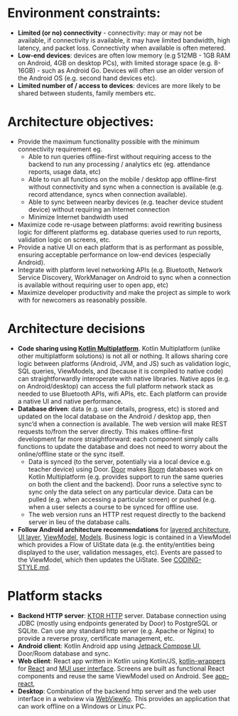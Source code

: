 # Environment constraints:
* **Limited (or no) connectivity** - connectivity: may or may not be available, if connectivity is available, it may have limited bandwidth, high latency, and packet loss. Connectivity when available is often metered.
* **Low-end devices**: devices are often low memory (e.g 512MB - 1GB RAM on Android, 4GB on desktop PCs), with limited storage space (e.g. 8-16GB) - such as Android Go. Devices will often use an older version of the Android OS (e.g. second hand devices etc).
* **Limited number of / access to devices**: devices are more likely to be shared between students, family members etc.


# Architecture objectives:
* Provide the maximum functionality possible with the minimum connectivity requirement eg.
    * Able to run queries offline-first without requiring access to the backend to run any processing / analytics etc (eg. attendance reports, usage data, etc)
    * Able to run all functions on the mobile / desktop app offline-first without connectivity and sync when a connection is available (e.g. record attendance, syncs when connection available).
    * Able to sync between nearby devices (e.g. teacher device student device) without requiring an Internet connection
    *  Minimize Internet bandwidth used
* Maximize code re-usage between platforms: avoid rewriting business logic for different platforms eg. database queries used to run reports, validation logic on screens, etc.
* Provide a native UI on each platform that is as performant as possible, ensuring acceptable performance on low-end devices (especially Android).
* Integrate with platform level networking APIs (e.g. Bluetooth, Network Service Discovery, WorkManager on Android to sync when a connection is available without requiring user to open app, etc)
* Maximize developer productivity and make the project as simple to work with for newcomers as reasonably possible.

# Architecture decisions

* **Code sharing using [Kotlin Multiplatform](https://kotlinlang.org/docs/multiplatform.html)**. Kotlin Multiplatform (unlike other multiplatform solutions) is not all or nothing. It allows sharing core logic between platforms (Android, JVM, and JS) such as validation logic, SQL queries, ViewModels, and (because it is compiled to native code) can straightforwardly interoperate with native libraries. Native apps (e.g. on Android/desktop) can access the full platform network stack as needed to use Bluetooth APIs, wifi APIs, etc. Each platform can provide a native UI and native performance.
* **Database driven**: data (e.g. user details, progress, etc) is stored and updated on the local database on the Android / desktop app, then sync’d when a connection is available.  The web version will make REST requests to/from the server directly. This makes offline-first development far more straightforward: each component simply calls functions to update the database and does not need to worry about the online/offline state or the sync itself.
    * Data is synced (to the server, potentially via a local device e.g. teacher device) using Door. [Door](https://www.github.com/UstadMobile/door) makes [Room](https://developer.android.com/training/data-storage/room) databases work on Kotlin Multiplatform (e.g. provides support to run the same queries on both the client and the backend). Door runs a selective sync to sync only the data select on any particular device. Data can be pulled (e.g. when accessing a particular screen) or pushed (e.g. when a user selects a course to be synced for offline use.
    * The web version runs an HTTP rest request directly to the backend server in lieu of the database calls.
* **Follow Android architecture recommendations** for [layered architecture](https://developer.android.com/topic/architecture/recommendations#layered-architecture), [UI layer](https://developer.android.com/topic/architecture/recommendations#ui-layer), [ViewModel](https://developer.android.com/topic/architecture/recommendations#viewmodel), [Models](https://developer.android.com/topic/architecture/recommendations#models).  Business logic is contained in a ViewModel which provides a Flow of UiState data (e.g. the entity/entities being displayed to the user, validation messages, etc). Events are passed to the ViewModel, which then updates the UiState. See [CODING-STYLE.md](CODING-STYLE.md).

# Platform stacks

* **Backend HTTP server**: [KTOR HTTP](https://ktor.io) server. Database connection using JDBC (mostly using endpoints generated by Door) to PostgreSQL or SQLite. Can use any standard http server (e.g. Apache or Nginx) to provide a reverse proxy, certificate management, etc.
* **Android client**: Kotlin Android app using [Jetpack Compose UI](https://developer.android.com/jetpack/compose), Door/Room database and sync.
* **Web client**: React app written in Kotlin using Kotlin/JS, [kotlin-wrappers](https://github.com/JetBrains/kotlin-wrappers) for [React](https://react.dev) and [MUI user interface](https://mui.com/). Screens are built as functional React components and reuse the same ViewModel used on Android. See [app-react](app-react),
* **Desktop**: Combination of the backend http server and the web user interface in a webview via [WebViewKo](https://github.com/Winterreisender/webviewko). This provides an application that can work offline on a Windows or Linux PC.



